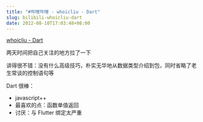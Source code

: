 ```yaml
---
title: "#哔哩哔哩 - whoicliu - Dart"
slug: bilibili-whoicliu-dart
date: 2022-08-10T17:03:48+08:00
---
```


[whoicliu - Dart](https://www.bilibili.com/video/BV1rN411Z7JH)

两天时间把自己关注的地方拉了一下

讲得很不错：没有什么高级技巧，朴实无华地从数据类型介绍到包，同时省略了老生常谈的控制语句等

Dart 很棒：

- javascript++
- 最喜欢的点：函数单值返回
- 讨厌：与 Flutter 绑定太严重
